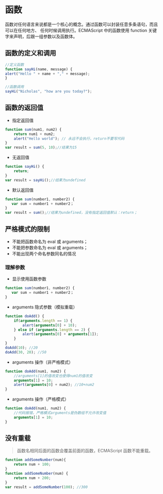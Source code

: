 # 函数

函数对任何语言来说都是一个核心的概念。通过函数可以封装任意多条语句，而且可以在任何地方、
任何时候调用执行。ECMAScript 中的函数使用 function 关键字来声明，后跟一组参数以及函数体。

## 函数的定义和调用

```JavaScript
//定义函数
function sayHi(name, message) {
alert("Hello " + name + "," + message);
}

//函数调用
sayHi("Nicholas", "how are you today?");
```

## 函数的返回值

- 指定返回值

```JavaScript
function sum(num1, num2) {
    return num1 + num2;
    alert("Hello world"); // 永远不会执行，return不要写代码
}
var result = sum(5, 10);//结果为15
```

- 无返回值

```JavaScript
function sayHi() {
    return;
}
var result = sayHi();//结果为undefined
```

- 默认返回值

```JavaScript
function sum(number1, number2) {
   var sum = number1 + number2；
}
var result = sum();//结果为undefined，没有指定返回值默认：return；
```

## 严格模式的限制

- 不能把函数命名为 eval 或 arguments；
- 不能把参数命名为 eval 或 arguments；
- 不能出现两个命名参数同名的情况

### 理解参数

- 显示使用函数参数

```JavaScript
function sum(number1, number2) {
   var sum = number1 + number2；
}
```

- arguments 隐式参数（模拟重载）

```JavaScript
function doAdd() {
    if(arguments.length == 1) {
        alert(arguments[0] + 10);
    } else if (arguments.length == 2) {
        alert(arguments[0] + arguments[1]);
    }
}
doAdd(10); //20
doAdd(30, 20); //50
```

- arguments 操作（非严格模式）

```JavaScript
function doAdd(num1, num2) {
    //arguments[1]的值改变也使得num1的值改变
    arguments[1] = 10;
    alert(arguments[0] + num2); //10+num2
}
```

- arguments 操作（严格模式）

```JavaScript
function doAdd(num1, num2) {
    //代码报错，严格模式arguments是伪数组不允许改变值
    arguments[1] = 10;
}
```

## 没有重载

> 函数名相同后面的函数会覆盖前面的函数，ECMAScript 函数不能重载。

```JavaScript
function addSomeNumber(num){
    return num + 100;
}
function addSomeNumber(num) {
    return num + 200;
}
var result = addSomeNumber(100); //300
```
